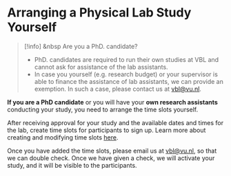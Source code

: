 
# Arranging a Physical Lab Study Yourself

>[!info] <i class="fa-solid fa-info"></i> &nbsp Are you a PhD. candidate?
>- PhD. candidates are required to run their own studies at VBL and cannot ask for assistance of the lab assistants.    
>- In case you yourself (e.g. research budget) or your supervisor is able to finance the assistance of lab assistants, we can provide an exemption. In such a case, please contact us at [vbl@vu.nl](mailto:vbl@vu.nl).   

**If you are a PhD candidate** or you will have your **own research assistants** conducting your study, you need to arrange the time slots yourself.

After receiving approval for your study and the available dates and times for the lab, create time slots for participants to sign up. Learn more about creating and modifying time slots [here](arranging-time-slots).

Once you have added the time slots, please email us at [vbl@vu.nl](mailto:vbl@vu.nl), so that we can double check. Once we have given a check, we will activate your study, and it will be visible to the participants.
